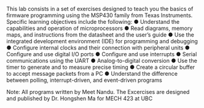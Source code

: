 This lab consists in a set of exercises designed to teach you the basics of firmware programming using the
MSP430 family from Texas Instruments. Specific learning objectives include the following:
● Understand the capabilities and operation of microprocessors
● Read diagrams, memory maps, and instructions from the datasheet and the user’s guide
● Use the integrated development environment (IDE) for programming and debugging
● Configure internal clocks and their connection with peripheral units
● Configure and use digital I/O ports
● Configure and use interrupts
● Serial communications using the UART
● Analog-to-digital conversion
● Use the timer to generate and to measure precise timing
● Create a circular buffer to accept message packets from a PC
● Understand the difference between polling, interrupt-driven, and event-driven programs


Note: All programs written by Meet Nandu. The Excercises are designed and published by Dr. Hongshen Ma for MECH 423 at UBC

